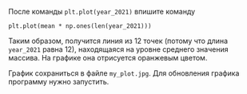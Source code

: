 После команды `plt.plot(year_2021)` впишите команду

```
plt.plot(mean * np.ones(len(year_2021)))
```

Таким образом, получится линия из 12 точек (потому что длина `year_2021` равна 12), находящаяся на уровне среднего значения массива. На графике она отрисуется оранжевым цветом. 

График сохраниться в файле `my_plot.jpg`.
Для обновления графика программу нужно запустить.